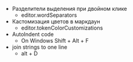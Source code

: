 - Разделители выделения при двойном клике
    - editor.wordSeparators
- Кастомизация цветов в маркдаун
    - editor.tokenColorCustomizations
- AutoIndent code
    - On Windows Shift + Alt + F
- join strings to one line
    - alt + D
